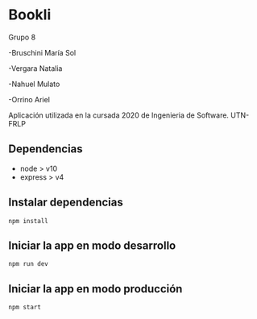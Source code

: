 # Bookli
Grupo 8

-Bruschini María Sol

-Vergara Natalia

-Nahuel Mulato

-Orrino Ariel



Aplicación utilizada en la cursada 2020 de Ingenieria de Software. UTN-FRLP

## Dependencias

 - node > v10
 - express > v4

## Instalar dependencias

`npm install`

## Iniciar la app en modo desarrollo

`npm run dev`

## Iniciar la app en modo producción

`npm start`
